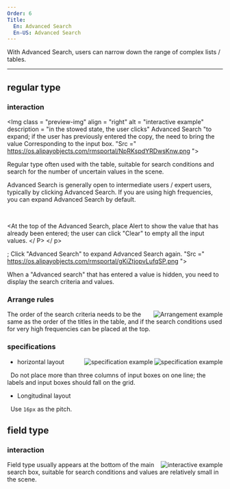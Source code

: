 ```yaml
---
Order: 6
Title:
  En: Advanced Search
  En-US: Advanced Search
---
```


With Advanced Search, users can narrow down the range of complex lists / tables.

---

## regular type

### interaction

<Img class = "preview-img" align = "right" alt = "interactive example" description = "in the stowed state, the user clicks" Advanced Search "to expand; if the user has previously entered the copy, the need to bring the value Corresponding to the input box. "Src =" https://os.alipayobjects.com/rmsportal/NpRKspdYRDwsKnw.png ">

Regular type often used with the table, suitable for search conditions and search for the number of uncertain values ​​in the scene.

Advanced Search is generally open to intermediate users / expert users, typically by clicking Advanced Search. If you are using high frequencies, you can expand Advanced Search by default.

<br>

<At the top of the Advanced Search, place Alert to show the value that has already been entered; the user can click "Clear" to empty all the input values. </ P> </ p> <p> ; Click "Advanced Search" to expand Advanced Search again. "Src =" https://os.alipayobjects.com/rmsportal/gKiZtjopvLufqSP.png ">

When a "Advanced search" that has entered a value is hidden, you need to display the search criteria and values.

### Arrange rules

<Img class = "preview-img" align = "right" alt = "Arrangement example" src = "https://os.alipayobjects.com/rmsportal/TsdXCWLPIETykye.png">

The order of the search criteria needs to be the same as the order of the titles in the table, and if the search conditions used for very high frequencies can be placed at the top.

### specifications

<Img class = "preview-img" align = "right" alt = "specification example" src = "https://os.alipayobjects.com/rmsportal/fuPcwZCYiohhdSt.png">

<Img class = "preview-img" align = "right" alt = "specification example" src = "https://os.alipayobjects.com/rmsportal/bFLUSbwoNoakKYS.png">

- horizontal layout

  Do not place more than three columns of input boxes on one line; the labels and input boxes should fall on the grid.

- Longitudinal layout

  Use `16px` as the pitch.


## field type

### interaction

<Img class = "preview-img" align = "right" alt = "interactive example" src = "https://os.alipayobjects.com/rmsportal/TUxfnHjfTJeKaDq.png">

Field type usually appears at the bottom of the main search box, suitable for search conditions and values ​​are relatively small in the scene.

